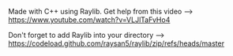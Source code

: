 Made with C++ using Raylib. Get help from this video --> https://www.youtube.com/watch?v=VLJlTaFvHo4

Don't forget to add Raylib into your directory --> https://codeload.github.com/raysan5/raylib/zip/refs/heads/master

